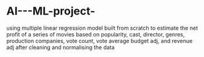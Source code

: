 # AI---ML-project-
using multiple linear regression model built from scratch to estimate the net profit of a series of movies based on popularity, cast, director, genres, production companies, vote count, vote average budget adj, and revenue adj after cleaning and normalising the data
